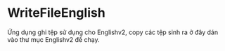 # WriteFileEnglish

Ứng dụng ghi tệp sử dụng cho Englishv2, copy các tệp sinh ra ở đây dán vào thư mục Englishv2 để chạy.
